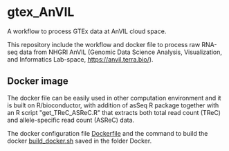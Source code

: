 # gtex_AnVIL

A workflow to process GTEx data at AnVIL cloud space. 

This repository include the workflow and docker file to process raw RNA-seq data from NHGRI AnVIL (Genomic Data Science Analysis, Visualization, and Informatics Lab-space, https://anvil.terra.bio/). 

## Docker image 
The docker file can be easily used in other computation environment and it is built on R/bioconductor, with addition of asSeq R package together with an R script "get_TReC_ASReC.R" that extracts both total read count (TReC) and allele-specific read count (ASReC) data. 

The docker configuration file [Dockerfile](Docker/Dockerfile) and the command to build the docker [build_docker.sh](Docker/build_docker.sh) saved in the folder Docker.
